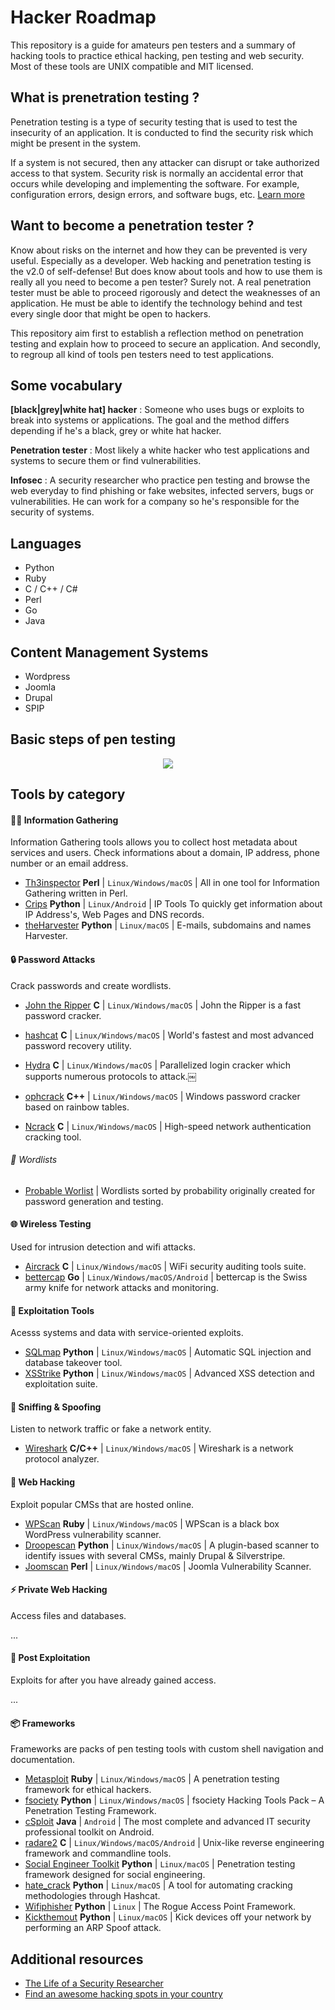 # Hacker Roadmap

This repository is a guide for amateurs pen testers and a summary of hacking tools to practice ethical hacking, pen testing and web security. Most of these tools are UNIX compatible and MIT licensed.

## What is prenetration testing ?

Penetration testing is a type of security testing that is used to test the insecurity of an application. It is conducted to find the security risk which might be present in the system.

If a system is not secured, then any attacker can disrupt or take authorized access to that system. Security risk is normally an accidental error that occurs while developing and implementing the software. For example, configuration errors, design errors, and software bugs, etc. [Learn more](https://www.tutorialspoint.com/penetration_testing/penetration_testing_quick_guide.htm)

## Want to become a penetration tester ?

Know about risks on the internet and how they can be prevented is very useful. Especially as a developer. Web hacking and penetration testing is the v2.0 of self-defense! But does know about tools and how to use them is really all you need to become a pen tester? Surely not. A real penetration tester must be able to proceed rigorously and detect the weaknesses of an application. He must be able to identify the technology behind and test every single door that might be open to hackers.

This repository aim first to establish a reflection method on penetration testing and explain how to proceed to secure an application. And secondly, to regroup all kind of tools pen testers need to test applications.

## Some vocabulary

**[black|grey|white hat] hacker** : Someone who uses bugs or exploits to break into systems or applications. The goal and the method differs depending if he's a black, grey or white hat hacker.

**Penetration tester** : Most likely a white hacker who test applications and systems to secure them or find vulnerabilities.

**Infosec** : A security researcher who practice pen testing and browse the web everyday to find phishing or fake websites, infected servers, bugs or vulnerabilities. He can work for a company so he's responsible for the security of systems.

## Languages

- Python
- Ruby
- C / C++ / C#
- Perl
- Go
- Java

## Content Management Systems

- Wordpress
- Joomla
- Drupal
- SPIP

## Basic steps of pen testing

<p align="center"><img src="https://www.tutorialspoint.com/penetration_testing/images/penetration_testing_method.jpg"></p>

## Tools by category

#### :male_detective: Information Gathering

Information Gathering tools allows you to collect host metadata about services and users. Check informations about a domain, IP address, phone number or an email address.

- [Th3inspector](https://github.com/Moham3dRiahi/Th3inspector) **Perl** | `Linux/Windows/macOS` | All in one tool for Information Gathering written in Perl.
- [Crips](https://github.com/Manisso/Crips) **Python** | `Linux/Android` | IP Tools To quickly get information about IP Address's, Web Pages and DNS records.
- [theHarvester](https://github.com/laramies/theHarvester) **Python** | `Linux/macOS` | E-mails, subdomains and names Harvester.

#### :lock: Password Attacks

Crack passwords and create wordlists.

- [John the Ripper](https://github.com/magnumripper/JohnTheRipper) **C** | `Linux/Windows/macOS` | John the Ripper is a fast password cracker.
- [hashcat](https://github.com/hashcat/hashcat) **C** | `Linux/Windows/macOS` | World's fastest and most advanced password recovery utility.
- [Hydra](https://github.com/vanhauser-thc/thc-hydra) **C** | `Linux/Windows/macOS` | Parallelized login cracker which supports numerous protocols to attack.￼

- [ophcrack](https://gitlab.com/objectifsecurite/ophcrack) **C++** | `Linux/Windows/macOS` | Windows password cracker based on rainbow tables.
- [Ncrack](https://github.com/nmap/ncrack) **C** | `Linux/Windows/macOS` | High-speed network authentication cracking tool.

###### :memo: Wordlists

- [Probable Worlist](https://github.com/berzerk0/Probable-Wordlists) | Wordlists sorted by probability originally created for password generation and testing.

#### :globe_with_meridians: Wireless Testing

Used for intrusion detection and wifi attacks.

- [Aircrack](https://github.com/aircrack-ng/aircrack-ng) **C** | `Linux/Windows/macOS` | WiFi security auditing tools suite.
- [bettercap](https://github.com/bettercap/bettercap) **Go** | `Linux/Windows/macOS/Android` | bettercap is the Swiss army knife for network attacks and monitoring.

#### :wrench: Exploitation Tools

Acesss systems and data with service-oriented exploits.

- [SQLmap](https://github.com/sqlmapproject/sqlmap) **Python** | `Linux/Windows/macOS` | Automatic SQL injection and database takeover tool.
- [XSStrike](https://github.com/UltimateHackers/XSStrike) **Python** | `Linux/Windows/macOS` | Advanced XSS detection and exploitation suite.

#### :busts_in_silhouette: Sniffing & Spoofing

Listen to network traffic or fake a network entity.

- [Wireshark](https://www.wireshark.org) **C/C++** | `Linux/Windows/macOS` | Wireshark is a network protocol analyzer.

#### :rocket: Web Hacking

Exploit popular CMSs that are hosted online.

- [WPScan](https://github.com/wpscanteam/wpscan) **Ruby** | `Linux/Windows/macOS` | WPScan is a black box WordPress vulnerability scanner.
- [Droopescan](https://github.com/droope/droopescan) **Python** | `Linux/Windows/macOS` | A plugin-based scanner to identify issues with several CMSs, mainly Drupal & Silverstripe.
- [Joomscan](https://github.com/rezasp/joomscan) **Perl** | `Linux/Windows/macOS` | Joomla Vulnerability Scanner.

#### :zap: Private Web Hacking

Access files and databases.

...

#### :tada: Post Exploitation

Exploits for after you have already gained access.

...

#### :package: Frameworks

Frameworks are packs of pen testing tools with custom shell navigation and documentation.

- [Metasploit](https://github.com/rapid7/metasploit-framework) **Ruby** | `Linux/Windows/macOS` | A penetration testing framework for ethical hackers.
- [fsociety](https://github.com/Manisso/fsociety) **Python** | `Linux/Windows/macOS` | fsociety Hacking Tools Pack – A Penetration Testing Framework.
- [cSploit](https://github.com/cSploit/android) **Java** | `Android` | The most complete and advanced IT security professional toolkit on Android.
- [radare2](https://github.com/radare/radare2) **C** | `Linux/Windows/macOS/Android` | Unix-like reverse engineering framework and commandline tools.
- [Social Engineer Toolkit](https://github.com/trustedsec/social-engineer-toolkit) **Python** | `Linux/macOS` | Penetration testing framework designed for social engineering.
- [hate_crack](https://github.com/trustedsec/hate_crack) **Python** | `Linux/macOS` | A tool for automating cracking methodologies through Hashcat.
- [Wifiphisher](https://github.com/wifiphisher/wifiphisher) **Python** | `Linux` | The Rogue Access Point Framework.
- [Kickthemout](https://github.com/k4m4/kickthemout) **Python** | `Linux/macOS` | Kick devices off your network by performing an ARP Spoof attack.

## Additional resources

- [The Life of a Security Researcher](https://www.alienvault.com/blogs/security-essentials/the-life-of-a-security-researcher)
- [Find an awesome hacking spots in your country](https://github.com/diasdavid/awesome-hacking-spots)
